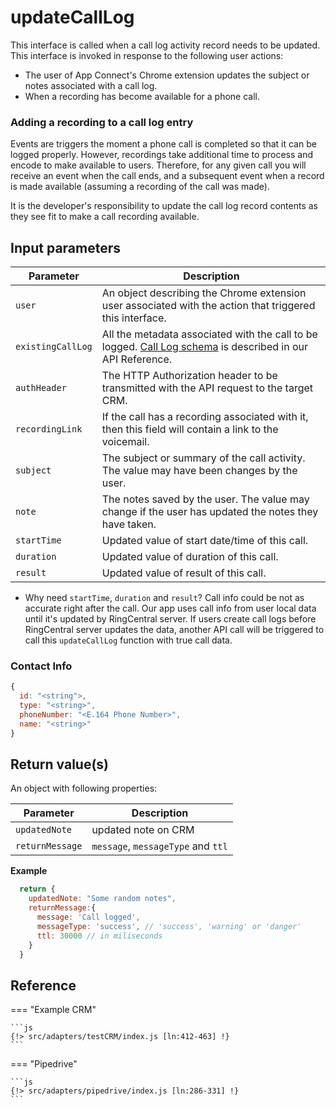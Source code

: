 # updateCallLog

This interface is called when a call log activity record needs to be updated. This interface is invoked in response to the following user actions:

* The user of App Connect's Chrome extension updates the subject or notes associated with a call log. 
* When a recording has become available for a phone call.

### Adding a recording to a call log entry

Events are triggers the moment a phone call is completed so that it can be logged properly. However, recordings take additional time to process and encode to make available to users. Therefore, for any given call you will receive an event when the call ends, and a subsequent event when a record is made available (assuming a recording of the call was made). 

It is the developer's responsibility to update the call log record contents as they see fit to make a call recording available. 

## Input parameters

| Parameter              | Description                                                                                              |
|------------------------|----------------------------------------------------------------------------------------------------------|
| `user`                 | An object describing the Chrome extension user associated with the action that triggered this interface. | 
| `existingCallLog`      | All the metadata associated with the call to be logged. [Call Log schema](https://developers.ringcentral.com/api-reference/Call-Log/readUserCallRecord) is described in our API Reference. |
| `authHeader`           | The HTTP Authorization header to be transmitted with the API request to the target CRM.                  | 
| `recordingLink`        | If the call has a recording associated with it, then this field will contain a link to the voicemail.    |
| `subject`              | The subject or summary of the call activity. The value may have been changes by the user.                |
| `note`                 | The notes saved by the user. The value may change if the user has updated the notes they have taken.     |
| `startTime`                 | Updated value of start date/time of this call. |
| `duration`                 | Updated value of duration of this call.     |
| `result`                 | Updated value of result of this call.     |

* Why need `startTime`, `duration` and `result`? Call info could be not as accurate right after the call. Our app uses call info from user local data until it's updated by RingCentral server. If users create call logs before RingCentral server updates the data, another API call will be triggered to call this `updateCallLog` function with true call data.

### Contact Info

```js
{ 
  id: "<string">,
  type: "<string>", 
  phoneNumber: "<E.164 Phone Number>",
  name: "<string>"
}
```

## Return value(s)

An object with following properties:

| Parameter              | Description                                                                                              |
|------------------------|----------------------------------------------------------------------------------------------------------|
|`updatedNote`| updated note on CRM |
|`returnMessage`|`message`, `messageType` and `ttl`|

**Example**
```js
  return {
    updatedNote: "Some random notes",
    returnMessage:{
      message: 'Call logged',
      messageType: 'success', // 'success', 'warning' or 'danger'
      ttl: 30000 // in miliseconds
    }
  }
```

## Reference

=== "Example CRM"

    ```js
    {!> src/adapters/testCRM/index.js [ln:412-463] !}
	```
	
=== "Pipedrive"

	```js
    {!> src/adapters/pipedrive/index.js [ln:286-331] !}
	```

